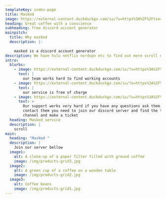 ```yaml
---
templateKey: index-page
title: Masked
image: https://external-content.duckduckgo.com/iu/?u=https%3A%2F%2Ftse4.mm.bing.net%2Fth%3Fid%3DOIP.HDQwBUTVbLXL_JUSnYsEGgHaHa%26pid%3DApi&f=1
heading: Great coffee with a conscience
subheading: free discord account generator
mainpitch:
  title: Why masked
  description: |-
    
    masked is a discord account generator
description: We have hulu netflix nordvpn etc to find out more scroll down
intro:
  blurbs:
    - image: https://external-content.duckduckgo.com/iu/?u=https%3A%2F%2Ftse1.mm.bing.net%2Fth%3Fid%3DOIP.MuQBMrP5onm2Pv7FBh7ITAHaHa%26pid%3DApi%26h%3D160&f=1
      text: |
        our team works hard to find working accounts 
    - image: https://external-content.duckduckgo.com/iu/?u=https%3A%2F%2Ftse1.mm.bing.net%2Fth%3Fid%3DOIP.JDY-WBj1o2PcE9n9TrHBnAHaE8%26pid%3DApi&f=1
      text: |
        our service is free of charge 
    - image: https://external-content.duckduckgo.com/iu/?u=https%3A%2F%2Ftse2.mm.bing.net%2Fth%3Fid%3DOIP.jd_3o_FQHSxVRzh0t8rqKwAAAA%26pid%3DApi&f=1
      text: >
        Our support works very hard if you have any questions ask them to
        contact them you need to join our discord server and find the tickets
        channel and make a ticket
  heading: Masked service
  description: |
    scroll
main:
  heading: "Masked "
  description: |
    Join our server bellow
  image1:
    alt: A close-up of a paper filter filled with ground coffee
    image: /img/products-grid3.jpg
  image2:
    alt: A green cup of a coffee on a wooden table
    image: /img/products-grid2.jpg
  image3:
    alt: Coffee beans
    image: /img/products-grid1.jpg
---
```

